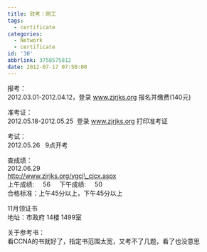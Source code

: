 ```yaml
---
title: 软考：网工
tags:
  - certificate
categories:
  - Network
  - certificate
id: '30'
abbrlink: 3758575812
date: 2012-07-17 07:50:00
---
```


报考：  
2012.03.01-2012.04.12，登录 www.zjrjks.org 报名并缴费(140元)  
  
准考证：  
2012.05.18-2012.05.25  登录 www.zjrjks.org 打印准考证  
  
考试：  
2012.05.26   9点开考  
  
  
查成绩：  
2012.06.29  
http://www.zjrjks.org/ygcj\_cjcx.aspx  
上午成绩:     56     下午成绩:     50  
合格标准：上午45分以上，下午45分以上  
  
11月领证书  
地址：市政府 14楼 1499室  
  
  
  
关于参考书：  
看CCNA的书就好了，指定书范围太宽，又考不了几题，看了也没意思